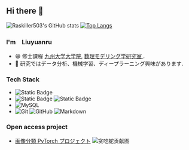 ## Hi there 👋
![Raskiller503's GitHub stats](https://github-readme-stats.vercel.app/api?username=liuyuanru123&show_icons=true&theme=radical&count_private=true)
[![Top Langs](https://github-readme-stats.vercel.app/api/top-langs/?username=liuyuanru123)](https://github.com/anuraghazra/github-readme-stats)
<!--
**liuyuanru123/liuyuanru123** is a ✨ _special_ ✨ repository because its `README.md` (this file) appears on your GitHub profile.

Here are some ideas to get you started:

- 🔭 I’m currently working on ...
- 🌱 I’m currently learning ...
- 👯 I’m looking to collaborate on ...
- 🤔 I’m looking for help with ...
- 💬 Ask me about ...
- 📫 How to reach me: ...
- 😄 Pronouns: ...
- ⚡ Fun fact: ...
-->

### I'm　Liuyuanru

- 😄 修士課程 [九州大学大学院](https://www.kyushu-u.ac.jp/en/), [数理モデリング学研究室 ]([https://energy.arch.kyushu-u.ac.jp/index.html](https://www.agr.kyushu-u.ac.jp/lab/ta/members_ja.html)).
- 🔭 研究ではデータ分析、機械学習、ディープラーニング興味があります. 
### Tech Stack
- ![Static Badge](https://img.shields.io/badge/python3-yello) 
- ![Static Badge](https://img.shields.io/badge/REST%20API-red) ![Static Badge](https://img.shields.io/badge/HTML-teal)
- ![MySQL](https://img.shields.io/badge/-MySQL-333333?style=flat&logo=mysql) 
- ![Git](https://img.shields.io/badge/-Git-333333?style=flat&logo=git)
![GitHub](https://img.shields.io/badge/-GitHub-333333?style=flat&logo=github)
![Markdown](https://img.shields.io/badge/-Markdown-333333?style=flat&logo=markdown)

### Open access project
- [画像分類 PyTorch プロジェクト](https://github.com/liuyuanru123/CNN_-PyTorch-)
![贪吃蛇贡献图](./dist/github-snake.svg)


